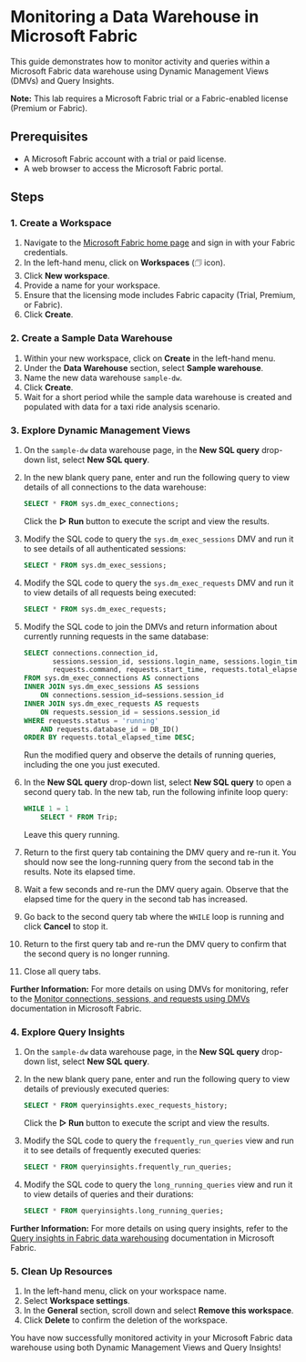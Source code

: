 # Monitoring a Data Warehouse in Microsoft Fabric

This guide demonstrates how to monitor activity and queries within a Microsoft Fabric data warehouse using Dynamic Management Views (DMVs) and Query Insights.

**Note:** This lab requires a Microsoft Fabric trial or a Fabric-enabled license (Premium or Fabric).

## Prerequisites

* A Microsoft Fabric account with a trial or paid license.
* A web browser to access the Microsoft Fabric portal.

## Steps

### 1. Create a Workspace

1.  Navigate to the [Microsoft Fabric home page](https://app.fabric.microsoft.com/home?experience=fabric) and sign in with your Fabric credentials.
2.  In the left-hand menu, click on **Workspaces** (🗇 icon).
3.  Click **New workspace**.
4.  Provide a name for your workspace.
5.  Ensure that the licensing mode includes Fabric capacity (Trial, Premium, or Fabric).
6.  Click **Create**.

### 2. Create a Sample Data Warehouse

1.  Within your new workspace, click on **Create** in the left-hand menu.
2.  Under the **Data Warehouse** section, select **Sample warehouse**.
3.  Name the new data warehouse `sample-dw`.
4.  Click **Create**.
5.  Wait for a short period while the sample data warehouse is created and populated with data for a taxi ride analysis scenario.

### 3. Explore Dynamic Management Views

1.  On the `sample-dw` data warehouse page, in the **New SQL query** drop-down list, select **New SQL query**.

2.  In the new blank query pane, enter and run the following query to view details of all connections to the data warehouse:

    ```sql
    SELECT * FROM sys.dm_exec_connections;
    ```

    Click the **▷ Run** button to execute the script and view the results.

3.  Modify the SQL code to query the `sys.dm_exec_sessions` DMV and run it to see details of all authenticated sessions:

    ```sql
    SELECT * FROM sys.dm_exec_sessions;
    ```

4.  Modify the SQL code to query the `sys.dm_exec_requests` DMV and run it to view details of all requests being executed:

    ```sql
    SELECT * FROM sys.dm_exec_requests;
    ```

5.  Modify the SQL code to join the DMVs and return information about currently running requests in the same database:

    ```sql
    SELECT connections.connection_id,
           sessions.session_id, sessions.login_name, sessions.login_time,
           requests.command, requests.start_time, requests.total_elapsed_time
    FROM sys.dm_exec_connections AS connections
    INNER JOIN sys.dm_exec_sessions AS sessions
        ON connections.session_id=sessions.session_id
    INNER JOIN sys.dm_exec_requests AS requests
        ON requests.session_id = sessions.session_id
    WHERE requests.status = 'running'
        AND requests.database_id = DB_ID()
    ORDER BY requests.total_elapsed_time DESC;
    ```

    Run the modified query and observe the details of running queries, including the one you just executed.

6.  In the **New SQL query** drop-down list, select **New SQL query** to open a second query tab. In the new tab, run the following infinite loop query:

    ```sql
    WHILE 1 = 1
        SELECT * FROM Trip;
    ```

    Leave this query running.

7.  Return to the first query tab containing the DMV query and re-run it. You should now see the long-running query from the second tab in the results. Note its elapsed time.

8.  Wait a few seconds and re-run the DMV query again. Observe that the elapsed time for the query in the second tab has increased.

9.  Go back to the second query tab where the `WHILE` loop is running and click **Cancel** to stop it.

10. Return to the first query tab and re-run the DMV query to confirm that the second query is no longer running.

11. Close all query tabs.

**Further Information:** For more details on using DMVs for monitoring, refer to the [Monitor connections, sessions, and requests using DMVs](https://learn.microsoft.com/en-us/fabric/data-warehouse/monitor-dmv) documentation in Microsoft Fabric.

### 4. Explore Query Insights

1.  On the `sample-dw` data warehouse page, in the **New SQL query** drop-down list, select **New SQL query**.

2.  In the new blank query pane, enter and run the following query to view details of previously executed queries:

    ```sql
    SELECT * FROM queryinsights.exec_requests_history;
    ```

    Click the **▷ Run** button to execute the script and view the results.

3.  Modify the SQL code to query the `frequently_run_queries` view and run it to see details of frequently executed queries:

    ```sql
    SELECT * FROM queryinsights.frequently_run_queries;
    ```

4.  Modify the SQL code to query the `long_running_queries` view and run it to view details of queries and their durations:

    ```sql
    SELECT * FROM queryinsights.long_running_queries;
    ```

**Further Information:** For more details on using query insights, refer to the [Query insights in Fabric data warehousing](https://learn.microsoft.com/en-us/fabric/data-warehouse/query-insights) documentation in Microsoft Fabric.

### 5. Clean Up Resources

1.  In the left-hand menu, click on your workspace name.
2.  Select **Workspace settings**.
3.  In the **General** section, scroll down and select **Remove this workspace**.
4.  Click **Delete** to confirm the deletion of the workspace.

You have now successfully monitored activity in your Microsoft Fabric data warehouse using both Dynamic Management Views and Query Insights!

